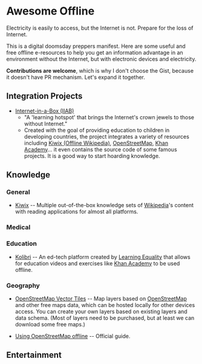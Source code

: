 # Awesome Offline

Electricity is easily to access, but the Internet is not. Prepare for the loss of Internet.

This is a digital doomsday preppers manifest. Here are some useful and free offline e-resources to help you get an information advantage in an environment without the Internet, but with electronic devices and electricity.

**Contributions are welcome**, which is why I don't choose the Gist, because it doesn't have PR mechanism. Let's expand it together.

## Integration Projects

* [Internet-in-a-Box (IIAB)](https://internet-in-a-box.org/)
  * "A 'learning hotspot' that brings the Internet's crown jewels to those without Internet."
  * Created with the goal of providing education to children in developing countries, the project integrates a variety of resources including [Kiwix (Offline Wikipedia)](https://www.kiwix.org/en/), [OpenStreetMap](https://www.openstreetmap.org), [Khan Academy](https://www.khanacademy.org/)... it even contains the source code of some famous projects. It is a good way to start hoarding knowledge.

## Knowledge

### General

* [Kiwix](https://www.kiwix.org/en/) -- Multiple out-of-the-box knowledge sets of [Wikipedia](https://www.wikipedia.org/)'s content with reading applications for almost all platforms.

### Medical

### Education

* [Kolibri](https://learningequality.org/kolibri/) -- An ed-tech platform created by [Learning Equality](https://learningequality.org/) that allows for education videos and exercises like [Khan Academy](https://www.khanacademy.org/) to be used offline.

### Geography

* [OpenStreetMap Vector Tiles](https://openmaptiles.org/) -- Map layers based on [OpenStreetMap](https://www.openstreetmap.org) and other free maps data, which can be hosted locally for other devices access. You can create your own layers based on existing layers and data schema. (Most of layers need to be purchased, but at least we can download some free maps.)

* [Using OpenStreetMap offline](https://wiki.openstreetmap.org/wiki/Using_OpenStreetMap_offline) -- Official guide.

## Entertainment
